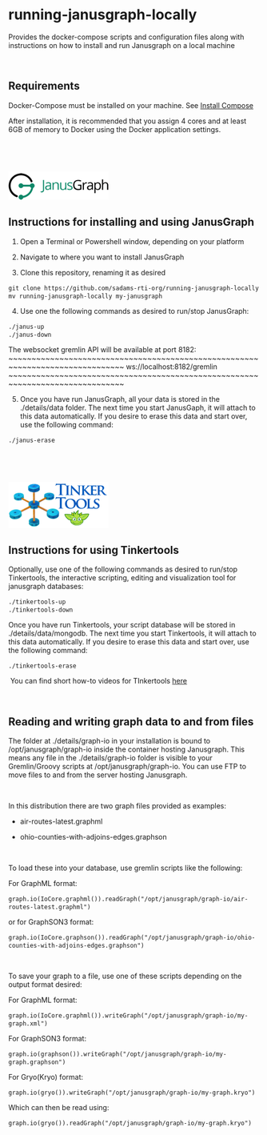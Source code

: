running-janusgraph-locally
==========================

Provides the docker-compose scripts and configuration files along with
instructions on how to install and run Janusgraph on a local machine

 

Requirements
------------

Docker-Compose must be installed on your machine. See [Install
Compose](https://docs.docker.com/v17.09/compose/install/)

After installation, it is recommended that you assign 4 cores and at least 6GB
of memory to Docker using the Docker application settings.

 

 

![](https://github.com/sadams-rti-org/running-janusgraph-locally/blob/master/details/janusgraph-logo-small.png)

Instructions for installing and using JanusGraph
------------------------------------------------

1.  Open a Terminal or Powershell window, depending on your platform

2.  Navigate to where you want to install JanusGraph

3.  Clone this repository, renaming it as desired

~~~~~~~~~~~~~~~~~~~~~~~~~~~~~~~~~~~~~~~~~~~~~~~~~~~~~~~~~~~~~~~~~~~~~~~~~~~~~~~~
git clone https://github.com/sadams-rti-org/running-janusgraph-locally
mv running-janusgraph-locally my-janusgraph
~~~~~~~~~~~~~~~~~~~~~~~~~~~~~~~~~~~~~~~~~~~~~~~~~~~~~~~~~~~~~~~~~~~~~~~~~~~~~~~~

4.  Use one the following commands as desired to run/stop JanusGraph:

~~~~~~~~~~~~~~~~~~~~~~~~~~~~~~~~~~~~~~~~~~~~~~~~~~~~~~~~~~~~~~~~~~~~~~~~~~~~~~~~
./janus-up
./janus-down
~~~~~~~~~~~~~~~~~~~~~~~~~~~~~~~~~~~~~~~~~~~~~~~~~~~~~~~~~~~~~~~~~~~~~~~~~~~~~~~~

The websocket gremlin API will be available at port 8182:
\~\~\~\~\~\~\~\~\~\~\~\~\~\~\~\~\~\~\~\~\~\~\~\~\~\~\~\~\~\~\~\~\~\~\~\~\~\~\~\~\~\~\~\~\~\~\~\~\~\~\~\~\~\~\~\~\~\~\~\~\~\~\~\~\~\~\~\~\~\~\~\~\~\~\~\~\~\~\~
ws://localhost:8182/gremlin
\~\~\~\~\~\~\~\~\~\~\~\~\~\~\~\~\~\~\~\~\~\~\~\~\~\~\~\~\~\~\~\~\~\~\~\~\~\~\~\~\~\~\~\~\~\~\~\~\~\~\~\~\~\~\~\~\~\~\~\~\~\~\~\~\~\~\~\~\~\~\~\~\~\~\~\~\~\~\~

5.  Once you have run JanusGraph, all your data is stored in the ./details/data
    folder. The next time you start JanusGaph, it will attach to this data
    automatically. If you desire to erase this data and start over, use the
    following command:

~~~~~~~~~~~~~~~~~~~~~~~~~~~~~~~~~~~~~~~~~~~~~~~~~~~~~~~~~~~~~~~~~~~~~~~~~~~~~~~~
./janus-erase
~~~~~~~~~~~~~~~~~~~~~~~~~~~~~~~~~~~~~~~~~~~~~~~~~~~~~~~~~~~~~~~~~~~~~~~~~~~~~~~~

 

 

![](https://github.com/sadams-rti-org/running-janusgraph-locally/blob/master/details/tinkertools-logo-small.png)

Instructions for using Tinkertools
----------------------------------

Optionally, use one of the following commands as desired to run/stop
Tinkertools, the interactive scripting, editing and visualization tool for
janusgraph databases:

~~~~~~~~~~~~~~~~~~~~~~~~~~~~~~~~~~~~~~~~~~~~~~~~~~~~~~~~~~~~~~~~~~~~~~~~~~~~~~~~
./tinkertools-up
./tinkertools-down
~~~~~~~~~~~~~~~~~~~~~~~~~~~~~~~~~~~~~~~~~~~~~~~~~~~~~~~~~~~~~~~~~~~~~~~~~~~~~~~~

Once you have run Tinkertools, your script database will be stored in
./details/data/mongodb. The next time you start Tinkertools, it will attach to
this data automatically. If you desire to erase this data and start over, use
the following command:

~~~~~~~~~~~~~~~~~~~~~~~~~~~~~~~~~~~~~~~~~~~~~~~~~~~~~~~~~~~~~~~~~~~~~~~~~~~~~~~~
./tinkertools-erase
~~~~~~~~~~~~~~~~~~~~~~~~~~~~~~~~~~~~~~~~~~~~~~~~~~~~~~~~~~~~~~~~~~~~~~~~~~~~~~~~

 You can find short how-to videos for TInkertools
[here](https://researchtriangleinstitute.sharepoint.com/sites/ai/Tinkertools%20Videos/Forms/AllItems.aspx)

 

Reading and writing graph data to and from files
------------------------------------------------

The folder at ./details/graph-io in your installation is bound to
/opt/janusgraph/graph-io inside the container hosting Janusgraph. This means any
file in the ./details/graph-io folder is visible to your Gremlin/Groovy scripts
at /opt/janusgraph/graph-io. You can use FTP to move files to and from the
server hosting Janusgraph.

 

In this distribution there are two graph files provided as examples:

-   air-routes-latest.graphml

-   ohio-counties-with-adjoins-edges.graphson

 

To load these into your database, use gremlin scripts like the following:

For GraphML format:

~~~~~~~~~~~~~~~~~~~~~~~~~~~~~~~~~~~~~~~~~~~~~~~~~~~~~~~~~~~~~~~~~~~~~~~~~~~~~~~~
graph.io(IoCore.graphml()).readGraph("/opt/janusgraph/graph-io/air-routes-latest.graphml")
~~~~~~~~~~~~~~~~~~~~~~~~~~~~~~~~~~~~~~~~~~~~~~~~~~~~~~~~~~~~~~~~~~~~~~~~~~~~~~~~

or for GraphSON3 format:

~~~~~~~~~~~~~~~~~~~~~~~~~~~~~~~~~~~~~~~~~~~~~~~~~~~~~~~~~~~~~~~~~~~~~~~~~~~~~~~~
graph.io(IoCore.graphson()).readGraph("/opt/janusgraph/graph-io/ohio-counties-with-adjoins-edges.graphson")
~~~~~~~~~~~~~~~~~~~~~~~~~~~~~~~~~~~~~~~~~~~~~~~~~~~~~~~~~~~~~~~~~~~~~~~~~~~~~~~~

 

To save your graph to a file, use one of these scripts depending on the output
format desired:

For GraphML format:

~~~~~~~~~~~~~~~~~~~~~~~~~~~~~~~~~~~~~~~~~~~~~~~~~~~~~~~~~~~~~~~~~~~~~~~~~~~~~~~~
graph.io(IoCore.graphml()).writeGraph("/opt/janusgraph/graph-io/my-graph.xml")
~~~~~~~~~~~~~~~~~~~~~~~~~~~~~~~~~~~~~~~~~~~~~~~~~~~~~~~~~~~~~~~~~~~~~~~~~~~~~~~~

For GraphSON3 format:

~~~~~~~~~~~~~~~~~~~~~~~~~~~~~~~~~~~~~~~~~~~~~~~~~~~~~~~~~~~~~~~~~~~~~~~~~~~~~~~~
graph.io(graphson()).writeGraph("/opt/janusgraph/graph-io/my-graph.graphson")
~~~~~~~~~~~~~~~~~~~~~~~~~~~~~~~~~~~~~~~~~~~~~~~~~~~~~~~~~~~~~~~~~~~~~~~~~~~~~~~~

For Gryo(Kryo) format:

~~~~~~~~~~~~~~~~~~~~~~~~~~~~~~~~~~~~~~~~~~~~~~~~~~~~~~~~~~~~~~~~~~~~~~~~~~~~~~~~
graph.io(gryo()).writeGraph("/opt/janusgraph/graph-io/my-graph.kryo")
~~~~~~~~~~~~~~~~~~~~~~~~~~~~~~~~~~~~~~~~~~~~~~~~~~~~~~~~~~~~~~~~~~~~~~~~~~~~~~~~

Which can then be read using:

~~~~~~~~~~~~~~~~~~~~~~~~~~~~~~~~~~~~~~~~~~~~~~~~~~~~~~~~~~~~~~~~~~~~~~~~~~~~~~~~
graph.io(gryo()).readGraph("/opt/janusgraph/graph-io/my-graph.kryo")
~~~~~~~~~~~~~~~~~~~~~~~~~~~~~~~~~~~~~~~~~~~~~~~~~~~~~~~~~~~~~~~~~~~~~~~~~~~~~~~~
